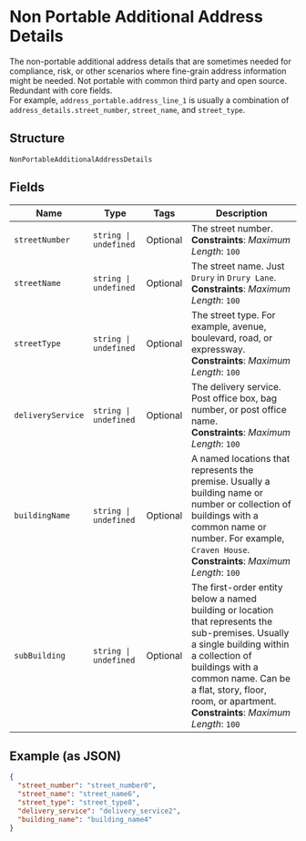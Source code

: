 
# Non Portable Additional Address Details

The non-portable additional address details that are sometimes needed for compliance, risk, or other scenarios where fine-grain address information might be needed. Not portable with common third party and open source. Redundant with core fields.<br/>For example, `address_portable.address_line_1` is usually a combination of `address_details.street_number`, `street_name`, and `street_type`.

## Structure

`NonPortableAdditionalAddressDetails`

## Fields

| Name | Type | Tags | Description |
|  --- | --- | --- | --- |
| `streetNumber` | `string \| undefined` | Optional | The street number.<br>**Constraints**: *Maximum Length*: `100` |
| `streetName` | `string \| undefined` | Optional | The street name. Just `Drury` in `Drury Lane`.<br>**Constraints**: *Maximum Length*: `100` |
| `streetType` | `string \| undefined` | Optional | The street type. For example, avenue, boulevard, road, or expressway.<br>**Constraints**: *Maximum Length*: `100` |
| `deliveryService` | `string \| undefined` | Optional | The delivery service. Post office box, bag number, or post office name.<br>**Constraints**: *Maximum Length*: `100` |
| `buildingName` | `string \| undefined` | Optional | A named locations that represents the premise. Usually a building name or number or collection of buildings with a common name or number. For example, <code>Craven House</code>.<br>**Constraints**: *Maximum Length*: `100` |
| `subBuilding` | `string \| undefined` | Optional | The first-order entity below a named building or location that represents the sub-premises. Usually a single building within a collection of buildings with a common name. Can be a flat, story, floor, room, or apartment.<br>**Constraints**: *Maximum Length*: `100` |

## Example (as JSON)

```json
{
  "street_number": "street_number0",
  "street_name": "street_name6",
  "street_type": "street_type8",
  "delivery_service": "delivery_service2",
  "building_name": "building_name4"
}
```

